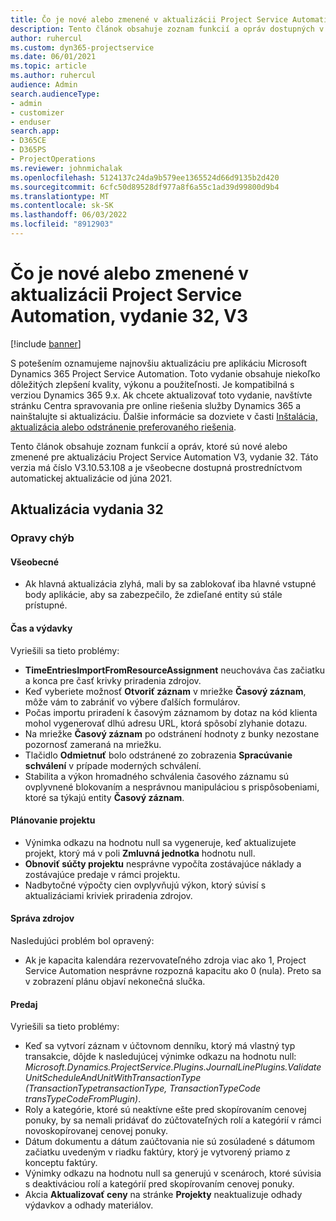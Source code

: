 ```yaml
---
title: Čo je nové alebo zmenené v aktualizácii Project Service Automation, vydanie 32, V3
description: Tento článok obsahuje zoznam funkcií a opráv dostupných v aktualizácii Project Service Automation, vydanie 32, V3
author: ruhercul
ms.custom: dyn365-projectservice
ms.date: 06/01/2021
ms.topic: article
ms.author: ruhercul
audience: Admin
search.audienceType:
- admin
- customizer
- enduser
search.app:
- D365CE
- D365PS
- ProjectOperations
ms.reviewer: johnmichalak
ms.openlocfilehash: 5124137c24da9b579ee1365524d66d9135b2d420
ms.sourcegitcommit: 6cfc50d89528df977a8f6a55c1ad39d99800d9b4
ms.translationtype: MT
ms.contentlocale: sk-SK
ms.lasthandoff: 06/03/2022
ms.locfileid: "8912903"
---
```

# <a name="whats-new-or-changed-in-project-service-automation-update-release-32-v3"></a>Čo je nové alebo zmenené v aktualizácii Project Service Automation, vydanie 32, V3

[!include [banner](../includes/psa-now-project-operations.md)]

S potešením oznamujeme najnovšiu aktualizáciu pre aplikáciu Microsoft Dynamics 365 Project Service Automation. Toto vydanie obsahuje niekoľko dôležitých zlepšení kvality, výkonu a použiteľnosti. Je kompatibilná s verziou Dynamics 365 9.x. Ak chcete aktualizovať toto vydanie, navštívte stránku Centra spravovania pre online riešenia služby Dynamics 365 a nainštalujte si aktualizáciu. Ďalšie informácie sa dozviete v časti [Inštalácia, aktualizácia alebo odstránenie preferovaného riešenia](/power-platform/admin/install-remove-preferred-solution).

Tento článok obsahuje zoznam funkcií a opráv, ktoré sú nové alebo zmenené pre aktualizáciu Project Service Automation V3, vydanie 32. Táto verzia má číslo V3.10.53.108 a je všeobecne dostupná prostredníctvom automatickej aktualizácie od júna 2021.

## <a name="update-release-32"></a>Aktualizácia vydania 32

### <a name="bug-fixes"></a>Opravy chýb

#### <a name="general"></a>Všeobecné

- Ak hlavná aktualizácia zlyhá, mali by sa zablokovať iba hlavné vstupné body aplikácie, aby sa zabezpečilo, že zdieľané entity sú stále prístupné.

#### <a name="time-and-expense"></a>Čas a výdavky

Vyriešili sa tieto problémy:

- **TimeEntriesImportFromResourceAssignment** neuchováva čas začiatku a konca pre časť krivky priradenia zdrojov.
- Keď vyberiete možnosť **Otvoriť záznam** v mriežke **Časový záznam**, môže vám to zabrániť vo výbere ďalších formulárov.
- Počas importu priradení k časovým záznamom by dotaz na kód klienta mohol vygenerovať dlhú adresu URL, ktorá spôsobí zlyhanie dotazu.
- Na mriežke **Časový záznam** po odstránení hodnoty z bunky nezostane pozornosť zameraná na mriežku.
- Tlačidlo **Odmietnuť** bolo odstránené zo zobrazenia **Spracúvanie schválení** v prípade moderných schválení.
- Stabilita a výkon hromadného schválenia časového záznamu sú ovplyvnené blokovaním a nesprávnou manipuláciou s prispôsobeniami, ktoré sa týkajú entity **Časový záznam**.

#### <a name="project-planning"></a>Plánovanie projektu

- Výnimka odkazu na hodnotu null sa vygeneruje, keď aktualizujete projekt, ktorý má v poli **Zmluvná jednotka** hodnotu null.
- **Obnoviť súčty projektu** nesprávne vypočíta zostávajúce náklady a zostávajúce predaje v rámci projektu.
- Nadbytočné výpočty cien ovplyvňujú výkon, ktorý súvisí s aktualizáciami kriviek priradenia zdrojov.

#### <a name="resource-management"></a>Správa zdrojov

Nasledujúci problém bol opravený:

- Ak je kapacita kalendára rezervovateľného zdroja viac ako 1, Project Service Automation nesprávne rozpozná kapacitu ako 0 (nula). Preto sa v zobrazení plánu objaví nekonečná slučka.

#### <a name="sales"></a>Predaj

Vyriešili sa tieto problémy:

- Keď sa vytvorí záznam v účtovnom denníku, ktorý má vlastný typ transakcie, dôjde k nasledujúcej výnimke odkazu na hodnotu null: *Microsoft.Dynamics.ProjectService.Plugins.JournalLinePlugins.ValidateUnitScheduleAndUnitWithTransactionType (TransactionTypetransactionType, TransactionTypeCode transTypeCodeFromPlugin)*.
- Roly a kategórie, ktoré sú neaktívne ešte pred skopírovaním cenovej ponuky, by sa nemali pridávať do zúčtovateľných rolí a kategórií v rámci novoskopírovanej cenovej ponuky.
- Dátum dokumentu a dátum zaúčtovania nie sú zosúladené s dátumom začiatku uvedeným v riadku faktúry, ktorý je vytvorený priamo z konceptu faktúry.
- Výnimky odkazu na hodnotu null sa generujú v scenároch, ktoré súvisia s deaktiváciou rolí a kategórií pred skopírovaním cenovej ponuky.
- Akcia **Aktualizovať ceny** na stránke **Projekty** neaktualizuje odhady výdavkov a odhady materiálov.
